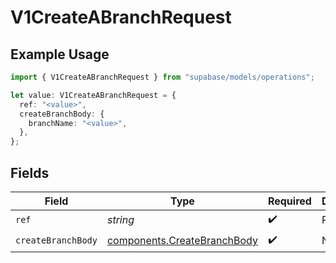 # V1CreateABranchRequest

## Example Usage

```typescript
import { V1CreateABranchRequest } from "supabase/models/operations";

let value: V1CreateABranchRequest = {
  ref: "<value>",
  createBranchBody: {
    branchName: "<value>",
  },
};
```

## Fields

| Field                                                                      | Type                                                                       | Required                                                                   | Description                                                                |
| -------------------------------------------------------------------------- | -------------------------------------------------------------------------- | -------------------------------------------------------------------------- | -------------------------------------------------------------------------- |
| `ref`                                                                      | *string*                                                                   | :heavy_check_mark:                                                         | Project ref                                                                |
| `createBranchBody`                                                         | [components.CreateBranchBody](../../models/components/createbranchbody.md) | :heavy_check_mark:                                                         | N/A                                                                        |